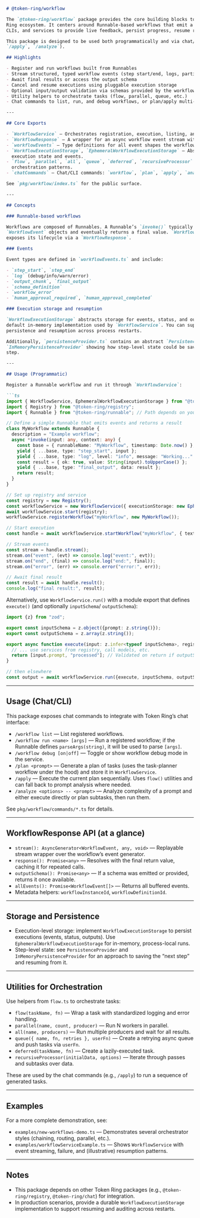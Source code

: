 ```markdown
# @token-ring/workflow

The `@token-ring/workflow` package provides the core building blocks to define, run, and observe workflows in the Token
Ring ecosystem. It centers around Runnable-based workflows that emit a typed event stream while executing, allowing UIs,
CLIs, and services to provide live feedback, persist progress, resume runs, and collect structured outputs.

This package is designed to be used both programmatically and via chat/CLI commands (e.g., `/workflow`, `/plan`,
`/apply`, `/analyze`).

## Highlights

- Register and run workflows built from Runnables
- Stream structured, typed workflow events (step start/end, logs, partial/final outputs, errors)
- Await final results or access the output schema
- Cancel and resume executions using pluggable execution storage
- Optional input/output validation via schemas provided by the workflow module
- Utility helpers to orchestrate tasks (flow, parallel, queue, etc.)
- Chat commands to list, run, and debug workflows, or plan/apply multi-step tasks

---

## Core Exports

- `WorkflowService` — Orchestrates registration, execution, listing, and retrieval of workflows.
- `WorkflowResponse` — A wrapper for an async workflow event stream with helpers for final response and schema.
- `workflowEvents` — Type definitions for all event shapes the workflow stream can emit.
- `WorkflowExecutionStorage`, `EphemeralWorkflowExecutionStorage` — Abstraction and in-memory implementation for
  execution state and events.
- `flow`, `parallel`, `all`, `queue`, `deferred`, `recursiveProcessor` — Utilities for building higher-level
  orchestration patterns.
- `chatCommands` — Chat/CLI commands: `workflow`, `plan`, `apply`, `analyze`.

See `pkg/workflow/index.ts` for the public surface.

---

## Concepts

### Runnable-based workflows

Workflows are composed of Runnables. A Runnable’s `invoke()` typically returns an async generator that yields
`WorkflowEvent` objects and eventually returns a final value. `WorkflowService` executes a registered Runnable and
exposes its lifecycle via a `WorkflowResponse`.

### Events

Event types are defined in `workflowEvents.ts` and include:

- `step_start`, `step_end`
- `log` (debug/info/warn/error)
- `output_chunk`, `final_output`
- `schema_definition`
- `workflow_error`
- `human_approval_required`, `human_approval_completed`

### Execution storage and resumption

`WorkflowExecutionStorage` abstracts storage for events, status, and outputs. `EphemeralWorkflowExecutionStorage` is the
default in-memory implementation used by `WorkflowService`. You can supply a custom storage in the constructor to enable
persistence and resumption across process restarts.

Additionally, `persistenceProvider.ts` contains an abstract `PersistenceProvider` and a simple
`InMemoryPersistenceProvider` showing how step-level state could be saved and used to resume a workflow from the next
step.

---

## Usage (Programmatic)

Register a Runnable workflow and run it through `WorkflowService`:

```ts
import { WorkflowService, EphemeralWorkflowExecutionStorage } from "@token-ring/workflow";
import { Registry } from "@token-ring/registry";
import { Runnable } from "@token-ring/runnable"; // Path depends on your setup

// Define a simple Runnable that emits events and returns a result
class MyWorkflow extends Runnable {
  description = "Example workflow";
  async *invoke(input: any, context: any) {
    const base = { runnableName: "MyWorkflow", timestamp: Date.now() };
    yield { ...base, type: "step_start", input };
    yield { ...base, type: "log", level: "info", message: "Working..." };
    const result = { ok: true, value: String(input).toUpperCase() };
    yield { ...base, type: "final_output", data: result };
    return result;
  }
}

// Set up registry and service
const registry = new Registry();
const workflowService = new WorkflowService({ executionStorage: new EphemeralWorkflowExecutionStorage() });
await workflowService.start(registry);
workflowService.registerWorkflow("myWorkflow", new MyWorkflow());

// Start execution
const handle = await workflowService.startWorkflow("myWorkflow", { text: "hello" });

// Stream events
const stream = handle.stream();
stream.on("event", (evt) => console.log("event:", evt));
stream.on("end", (final) => console.log("end:", final));
stream.on("error", (err) => console.error("error:", err));

// Await final result
const result = await handle.result();
console.log("final result:", result);
```

Alternatively, use `WorkflowService.run()` with a module export that defines `execute()` (and optionally `inputSchema`/
`outputSchema`):

```ts
import {z} from "zod";

export const inputSchema = z.object({prompt: z.string()});
export const outputSchema = z.array(z.string());

export async function execute(input: z.infer<typeof inputSchema>, registry: Registry) {
  // ... use services from registry, call models, etc.
  return [input.prompt, "processed"]; // Validated on return if outputSchema is provided
}

// then elsewhere
const output = await workflowService.run({execute, inputSchema, outputSchema}, {prompt: "Hello"}, registry);
```

---

## Usage (Chat/CLI)

This package exposes chat commands to integrate with Token Ring’s chat interface:

- `/workflow list` — List registered workflows.
- `/workflow run <name> [args]` — Run a registered workflow; if the Runnable defines `parseArgs(string)`, it will be
  used to parse `[args]`.
- `/workflow debug [on|off]` — Toggle or show workflow debug mode in the service.
- `/plan <prompt>` — Generate a plan of tasks (uses the task-planner workflow under the hood) and store it in
  `WorkflowService`.
- `/apply` — Execute the current plan sequentially. Uses `flow()` utilities and can fall back to prompt analysis where
  needed.
- `/analyze <options> -- <prompt>` — Analyze complexity of a prompt and either execute directly or plan subtasks, then
  run them.

See `pkg/workflow/commands/*.ts` for details.

---

## WorkflowResponse API (at a glance)

- `stream(): AsyncGenerator<WorkflowEvent, any, void>` — Replayable stream wrapper over the workflow’s event generator.
- `response(): Promise<any>` — Resolves with the final return value, caching it for repeated calls.
- `outputSchema(): Promise<any>` — If a schema was emitted or provided, returns it once available.
- `allEvents(): Promise<WorkflowEvent[]>` — Returns all buffered events.
- Metadata helpers: `workflowInstanceId`, `workflowDefinitionId`.

---

## Storage and Persistence

- Execution-level storage: implement `WorkflowExecutionStorage` to persist executions (events, status, outputs). Use
  `EphemeralWorkflowExecutionStorage` for in-memory, process-local runs.
- Step-level state: see `PersistenceProvider` and `InMemoryPersistenceProvider` for an approach to saving the “next
  step” and resuming from it.

---

## Utilities for Orchestration

Use helpers from `flow.ts` to orchestrate tasks:

- `flow(taskName, fn)` — Wrap a task with standardized logging and error handling.
- `parallel(name, count, producer)` — Run N workers in parallel.
- `all(name, producers)` — Run multiple producers and wait for all results.
- `queue({ name, fn, retries }, userFn)` — Create a retrying async queue and push tasks via `userFn`.
- `deferred(taskName, fn)` — Create a lazily-executed task.
- `recursiveProcessor(initialData, options)` — Iterate through passes and subtasks over data.

These are used by the chat commands (e.g., `/apply`) to run a sequence of generated tasks.

---

## Examples

For a more complete demonstration, see:

- `examples/new-workflows-demo.ts` — Demonstrates several orchestrator styles (chaining, routing, parallel, etc.).
- `examples/workflowServiceExample.ts` — Shows `WorkflowService` with event streaming, failure, and (illustrative)
  resumption patterns.

---

## Notes

- This package depends on other Token Ring packages (e.g., `@token-ring/registry`, `@token-ring/chat`) for integration.
- In production scenarios, provide a durable `WorkflowExecutionStorage` implementation to support resuming and auditing
  across restarts.

```